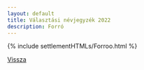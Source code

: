 ```yaml
---
layout: default
title: Választási névjegyzék 2022
description: Forró
---
```


{% include settlementHTMLs/Forroo.html %}

[Vissza](../)